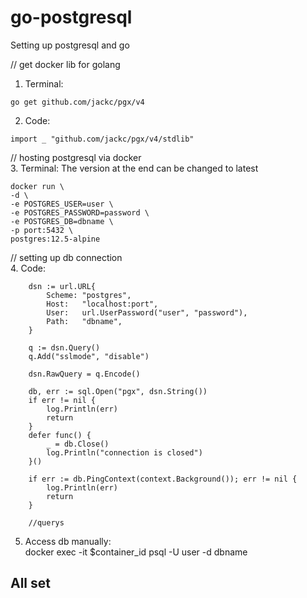 # go-postgresql
Setting up postgresql and go

// get docker lib for golang
1. Terminal:  
```
go get github.com/jackc/pgx/v4
```
2. Code:  
```
import _ "github.com/jackc/pgx/v4/stdlib"
```

// hosting postgresql via docker  
3. Terminal: The version at the end can be changed to latest  
```
docker run \
-d \
-e POSTGRES_USER=user \
-e POSTGRES_PASSWORD=password \
-e POSTGRES_DB=dbname \
-p port:5432 \
postgres:12.5-alpine
```

// setting up db connection  
4. Code:  
```
	dsn := url.URL{
		Scheme: "postgres",
		Host:   "localhost:port",
		User:   url.UserPassword("user", "password"),
		Path:   "dbname",
	}

	q := dsn.Query()
	q.Add("sslmode", "disable")

	dsn.RawQuery = q.Encode()

	db, err := sql.Open("pgx", dsn.String())
	if err != nil {
		log.Println(err)
		return
	}
	defer func() {
		_ = db.Close()
		log.Println("connection is closed")
	}()

	if err := db.PingContext(context.Background()); err != nil {
		log.Println(err)
		return
	}
  
	//querys
```

5. Access db manually:  
docker exec -it $container_id psql -U user -d dbname

## All set
